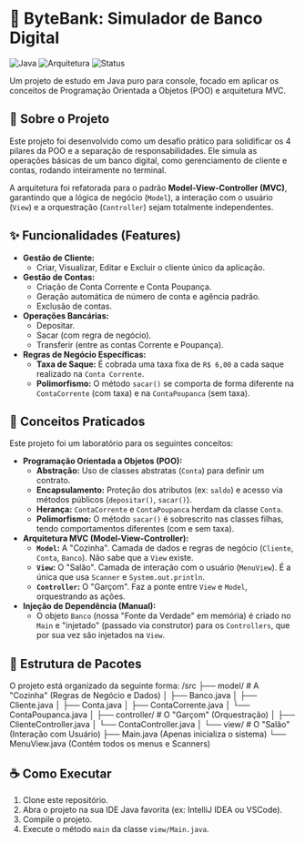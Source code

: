 # 🏧 ByteBank: Simulador de Banco Digital

![Java](https://img.shields.io/badge/Java-17+-blue?style=for-the-badge&logo=java)
![Arquitetura](https://img.shields.io/badge/Arquitetura-MVC-green?style=for-the-badge)
![Status](https://img.shields.io/badge/Status-Concluído-blueviolet?style=for-the-badge)

Um projeto de estudo em Java puro para console, focado em aplicar os conceitos de Programação Orientada a Objetos (POO) e arquitetura MVC.

## 📖 Sobre o Projeto

Este projeto foi desenvolvido como um desafio prático para solidificar os 4 pilares da POO e a separação de responsabilidades. Ele simula as operações básicas de um banco digital, como gerenciamento de cliente e contas, rodando inteiramente no terminal.

A arquitetura foi refatorada para o padrão **Model-View-Controller (MVC)**, garantindo que a lógica de negócio (`Model`), a interação com o usuário (`View`) e a orquestração (`Controller`) sejam totalmente independentes.

## ✨ Funcionalidades (Features)

* **Gestão de Cliente:**
    * Criar, Visualizar, Editar e Excluir o cliente único da aplicação.
* **Gestão de Contas:**
    * Criação de Conta Corrente e Conta Poupança.
    * Geração automática de número de conta e agência padrão.
    * Exclusão de contas.
* **Operações Bancárias:**
    * Depositar.
    * Sacar (com regra de negócio).
    * Transferir (entre as contas Corrente e Poupança).
* **Regras de Negócio Específicas:**
    * **Taxa de Saque:** É cobrada uma taxa fixa de `R$ 6,00` a cada saque realizado na `Conta Corrente`.
    * **Polimorfismo:** O método `sacar()` se comporta de forma diferente na `ContaCorrente` (com taxa) e na `ContaPoupanca` (sem taxa).

## 🚀 Conceitos Praticados

Este projeto foi um laboratório para os seguintes conceitos:

* **Programação Orientada a Objetos (POO):**
    * **Abstração:** Uso de classes abstratas (`Conta`) para definir um contrato.
    * **Encapsulamento:** Proteção dos atributos (ex: `saldo`) e acesso via métodos públicos (`depositar()`, `sacar()`).
    * **Herança:** `ContaCorrente` e `ContaPoupanca` herdam da classe `Conta`.
    * **Polimorfismo:** O método `sacar()` é sobrescrito nas classes filhas, tendo comportamentos diferentes (com e sem taxa).
* **Arquitetura MVC (Model-View-Controller):**
    * **`Model`:** A "Cozinha". Camada de dados e regras de negócio (`Cliente`, `Conta`, `Banco`). Não sabe que a `View` existe.
    * **`View`:** O "Salão". Camada de interação com o usuário (`MenuView`). É a única que usa `Scanner` e `System.out.println`.
    * **`Controller`:** O "Garçom". Faz a ponte entre `View` e `Model`, orquestrando as ações.
* **Injeção de Dependência (Manual):**
    * O objeto `Banco` (nossa "Fonte da Verdade" em memória) é criado no `Main` e "injetado" (passado via construtor) para os `Controllers`, que por sua vez são injetados na `View`.

## 📂 Estrutura de Pacotes

O projeto está organizado da seguinte forma: 
/src ├── model/ # A "Cozinha" (Regras de Negócio e Dados) │ ├── Banco.java │ ├── Cliente.java │ ├── Conta.java │ ├── ContaCorrente.java │ └── ContaPoupanca.java │ ├── controller/ # O "Garçom" (Orquestração) │ ├── ClienteController.java │ └── ContaController.java │ └── view/ # O "Salão" (Interação com Usuário) ├── Main.java (Apenas inicializa o sistema) └── MenuView.java (Contém todos os menus e Scanners)
## ☕ Como Executar

1.  Clone este repositório.
2.  Abra o projeto na sua IDE Java favorita (ex: IntelliJ IDEA ou VSCode).
3.  Compile o projeto.
4.  Execute o método `main` da classe `view/Main.java`.
